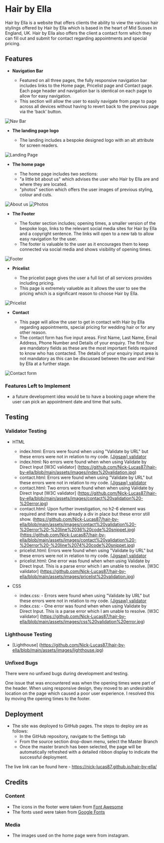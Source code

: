 # Hair by Ella

Hair by Ella is a website that offers clients the ability to view the various hair stylings offered by Hair by Ella which is based in the heart of Mid Sussex in England, UK. Hair by Ella also offers the client a contact form which they can fill out and submit for contact regarding appointments and special pricing.

## Features 

- __Navigation Bar__

  - Featured on all three pages, the fully responsive navigation bar includes links to the Home page, Pricelist page and Contact page. Each page header and navigation bar is identical on each page to allow for easy navigation.
  - This section will allow the user to easily navigate from page to page across all devices without having to revert back to the previous page via the ‘back’ button. 

![Nav Bar](https://github.com/Nick-Lucas87/hair-by-ella/blob/main/assets/images/nav-menu.jpg)

- __The landing page logo__

  - The landing includes a bespoke designed logo with an alt attribute for screen readers.

![Landing Page](https://github.com/Nick-Lucas87/hair-by-ella/blob/main/assets/images/ella-logo.jpg)

- __The home page__

  - The home page includes two sections:
  - "a little bit about us" which advises the user who Hair by Ella are and where they are located.
  - "photos" section which offers the user images of previous styling, colour and cuts. 

![About us](https://github.com/Nick-Lucas87/hair-by-ella/blob/main/assets/images/about-us.jpg)
![Photos](https://github.com/Nick-Lucas87/hair-by-ella/blob/main/assets/images/photos.jpg)

- __The Footer__ 

  - The footer section includes; opening times, a smaller version of the bespoke logo, links to the relevant social media sites for Hair by Ella and a copyright sentence. The links will open to a new tab to allow easy navigation for the user. 
  - The footer is valuable to the user as it encourages them to keep connected via social media and shows visibility of opening times.

![Footer](https://github.com/Nick-Lucas87/hair-by-ella/blob/main/assets/images/footer.jpg)

- __Pricelist__

  - The pricelist page gives the user a full list of all services provides including pricing.
  - This page is extremely valueble as it allows the user to see the pricing which is a significant reason to choose Hair by Ella. 

![Pricelist](https://github.com/Nick-Lucas87/hair-by-ella/blob/main/assets/images/pricelist.jpg)

- __Contact__

  - This page will allow the user to get in contact with Hair by Ella regarding appointments, special pricing for wedding hair or for any other reason.
  - The contact form has five input areas. First Name, Last Name, Email Address, Phone Number and Details of your enquiry. The first four are mandatory fields as these are the most important fields required to know who has contacted. The details of your enquiry input area is not mandatory as this can be discussed between the user and Hair by Ella at a further stage.

![Contact form](https://github.com/Nick-Lucas87/hair-by-ella/blob/main/assets/images/contact.jpg)

### Features Left to Implement

- a future development idea would be to have a booking page where the user can pick an appointment date and time that suits.

## Testing 

### Validator Testing 

- HTML
  - index.html: Errors were found when using "Validate by URL" but these errors were not in relation to my code. [(Jigsaw) validator](https://validator.w3.org/nu/?doc=https%3A%2F%2Fgithub.com%2FNick-Lucas87%2Fhair-by-ella%2Fblob%2Fmain%2Findex.html)
  - index.html: No errors were found when when using Validate by Direct Input [W3C validator] (https://github.com/Nick-Lucas87/hair-by-ella/blob/main/assets/images/index%20validation.jpg)
  - contact.html: Errors were found when using "Validate by URL" but these errors were not in relation to my code. [(Jigsaw) validator](https://validator.w3.org/nu/?doc=https%3A%2F%2Fgithub.com%2FNick-Lucas87%2Fhair-by-ella%2Fblob%2Fmain%2Fcontact.html)
  - contact.html: Two errors were found when when using Validate by Direct Input [W3C validator] (https://github.com/Nick-Lucas87/hair-by-ella/blob/main/assets/images/contact%20validation%20-%20error.jpg)
  - contact.html: Upon further investigation, no h2-6 element was required and there was already a div in place but these error still show. (https://github.com/Nick-Lucas87/hair-by-ella/blob/main/assets/images/contact%20validation%20-%20error%20-%20line%2036%20code%20snippet.jpg) (https://github.com/Nick-Lucas87/hair-by-ella/blob/main/assets/images/contact%20validation%20-%20error%20-%20line%2074%20code%20snippet.jpg)
  - pricelist.html: Errors were found when using "Validate by URL" but these errors were not in relation to my code. [(Jigsaw) validator](https://validator.w3.org/nu/?doc=https%3A%2F%2Fgithub.com%2FNick-Lucas87%2Fhair-by-ella%2Fblob%2Fmain%2Fpricelist.html)
  - pricelist.html: One error was found when when using Validate by Direct Input. This is a parse error which I am unable to resolve. [W3C validator] (https://github.com/Nick-Lucas87/hair-by-ella/blob/main/assets/images/pricelist%20validation.jpg)
 
- CSS
  - index.css: - Errors were found when using "Validate by URL" but these errors were not in relation to my code. [(Jigsaw) validator](https://jigsaw.w3.org/css-validator/validator?uri=https%3A%2F%2Fgithub.com%2FNick-Lucas87%2Fhair-by-ella%2Fblob%2Fmain%2Fassets%2Fcss%2Findex.css&profile=css3svg&usermedium=all&warning=1&vextwarning=&lang=en#css)
  - index.css: - One error was found when when using Validate by Direct Input. This is a parse error which I am unable to resolve. [W3C validator] (https://github.com/Nick-Lucas87/hair-by-ella/blob/main/assets/images/css%20validation%20error.jpg)

### Lighthouse Testing

- [Lighthouse] (https://github.com/Nick-Lucas87/hair-by-ella/blob/main/assets/images/lighthouse.jpg)

### Unfixed Bugs

There were no unfixed bugs during development and testing. 

One issue that was encountered was when the opening times were part of the header. When using responsive design, they moved to an undesirable location on the page which caused a poor user experience. I resolved this by moving the opening times to the footer.

## Deployment

- The site was deployed to GitHub pages. The steps to deploy are as follows: 
  - In the GitHub repository, navigate to the Settings tab 
  - From the source section drop-down menu, select the Master Branch
  - Once the master branch has been selected, the page will be automatically refreshed with a detailed ribbon display to indicate the successful deployment. 

The live link can be found here - https://nick-lucas87.github.io/hair-by-ella/ 


## Credits 

### Content 

- The icons in the footer were taken from [Font Awesome](https://fontawesome.com/)
- The fonts used were taken from [Google Fonts](https://fonts.google.com/)

### Media

- The images used on the home page were from instagram.
